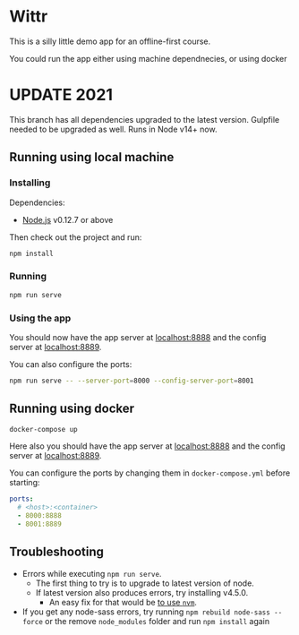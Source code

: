# Wittr

This is a silly little demo app for an offline-first course.

You could run the app either using machine dependnecies, or using docker

# UPDATE 2021

This branch has all dependencies upgraded to the latest version.
Gulpfile needed to be upgraded as well.
Runs in Node v14+ now.

## Running using local machine

### Installing

Dependencies:

* [Node.js](https://nodejs.org/en/) v0.12.7 or above

Then check out the project and run:

```sh
npm install
```

### Running

```sh
npm run serve
```

### Using the app

You should now have the app server at [localhost:8888](http://localhost:8888) and the config server at [localhost:8889](http://localhost:8889).

You can also configure the ports:

```sh
npm run serve -- --server-port=8000 --config-server-port=8001
```

## Running using docker

```sh
docker-compose up
```

Here also you should have the app server at [localhost:8888](http://localhost:8888) and the config server at [localhost:8889](http://localhost:8889).

You can configure the ports by changing them in `docker-compose.yml` before starting:

```yml
ports:
  # <host>:<container>
  - 8000:8888
  - 8001:8889
```

## Troubleshooting

* Errors while executing `npm run serve`.
  * The first thing to try is to upgrade to latest version of node.
  * If latest version also produces errors, try installing v4.5.0.
    * An easy fix for that would be [to use `nvm`](http://stackoverflow.com/a/7718438/1585523).
* If you get any node-sass errors, try running `npm rebuild node-sass --force` or the remove `node_modules` folder and run `npm install` again
